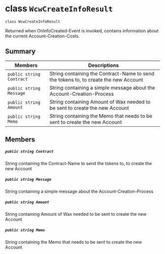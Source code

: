 # class `WcwCreateInfoResult` 

```
class WcwCreateInfoResult
```

Returned when OnInfoCreated-Event is invoked, contains information about the current Account-Creation-Costs.

## Summary

 Members                                | Descriptions                                
----------------------------------------|---------------------------------------------
`public string` `Contract` | String containing the Contract-Name to send the tokens to, to create the new Account
`public string` `Message` | String containing a simple message about the Account-Creation-Process
`public string` `Amount` | String containing Amount of Wax needed to be sent to create the new Account
`public string` `Memo` | String containing the Memo that needs to be sent to create the new Account

## Members

##### `public string Contract `

String containing the Contract-Name to send the tokens to, to create the new Account

##### `public string Message `

String containing a simple message about the Account-Creation-Process

##### `public string Amount `

String containing Amount of Wax needed to be sent to create the new Account

##### `public string Memo `

String containing the Memo that needs to be sent to create the new Account
